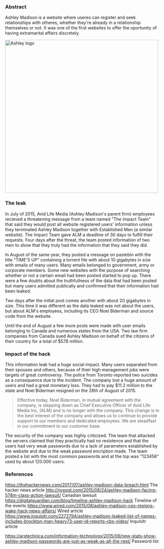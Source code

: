 ### Abstract

Ashley Madison is a website where useres can register and seek relationships with otheres, whether they're already in a relationship themselves or not. It was one of the first websites to offer the oportunity of having extramarital affairs discretely.

<img src="https://media.licdn.com/mpr/mpr/AAEAAQAAAAAAAAcrAAAAJDkyMzg5M2Y2LTc3ODUtNGFlNy04YzZkLTIxMDczZjg3ZDBiZA.jpg" alt="Ashley logo" width="500">

### The leak

In July of 2015, Avid Life Media (Ashley Madison's parent firm) employees recieved a threatening message from a team named "The Impact Team" that said they would post all website registered users' information unless they terminated Ashley Madison together with Established Men (a similar website). The Impact Team gave ALM a deadline of 30 days to fulfill their requests. Four days after the threat, the team posted information of two men to show that they truly had the information that they said they did.

In August of the same year, they posted a message on pastebin with the title "TIME'S UP" containing a torrent file with about 10 gigabytes in size with emails of many users. Many emails belonged to government, army or corporate members. Some new websites with the purpose of searching whether or not a certain email had been posted started to pop up. There were a few doubts about the truthfullness of the data that had been posted but many users admitted publically and confirmed that their information had been leaked.

Two days after the initial post comes another with about 20 gigabytes in size. This time it was different as the data leaked was not about the users, but about ALM's employees, including its CEO Noel Biderman and source code from the website.

Until the end of August a few more posts were made with user emails belonging to Canada and numerous states from the USA. Two law firm companies from Canada sued Ashley Madison on behalf of the citizens of their country for a total of $578 million.

### Impact of the hack

This information leak had a huge social impact. Many users separated from their spouses and others, because of their high management jobs were targets of great controversy. The police from Toronto reported two suicides as a consequence due to the incident. The company lost a huge amount of users and had a great monetary loss. They had to pay $11.2 million to the state and Noel Biderman resigned on the 28th of August of 2015.

>Effective today, Noel Biderman, in mutual agreement with the company, is stepping down as Chief Executive Officer of Avid Life Media Inc, (ALM) and is no longer with the company. This change is in the best interest of the company and allows us to continue to provide support to our members and dedicated employees. We are steadfast in our commitment to our customer base.

The security of the company was highly criticized. The team that attacked the servers claimed that they practically had no resistence and that the users had very weak passwords due to a lack of parameters established by the website and due to the weak password encription made. The team posted a list with the most common passwords and at the top was "123456" used by about 120.000 users.

### References
https://thehackernews.com/2017/07/ashley-madison-data-breach.html The hacker news article
http://nypost.com/2015/08/24/ashley-madison-facing-578m-class-action-lawsuit/ Canadian lawsuit
https://digitalguardian.com/blog/timeline-ashley-madison-hack Timeline of the events
https://www.wired.com/2015/08/ashley-madison-ceo-resigns-wake-hack-news-affairs/ Wired article
https://www.inquisitr.com/2272794/ashley-madison-leaked-list-of-names-includes-brockton-man-heavy73-user-id-reports-cbs-video/ Inquisitr article

https://arstechnica.com/information-technology/2015/09/new-stats-show-ashley-madison-passwords-are-just-as-weak-as-all-the-rest/ Password list

